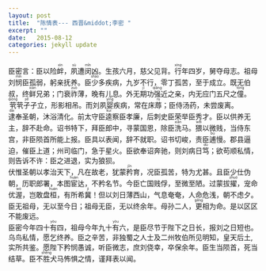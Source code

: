 ```yaml
---
layout: post
title:  "陈情表--- 西晋&middot;李密 "
excerpt: "" 
date:   2015-08-12
categories: jekyll update
--- 
```


臣密言：臣以险<ruby>衅<rt>xìn</rt></ruby>，<ruby>夙<rt>sù</rt></ruby>遭<ruby>闵<rt>mǐn</rt></ruby>凶。生孩六月，慈父见背。<ruby>行<rt>xíng</rt></ruby>年四岁，舅夺母志。祖母刘<ruby>悯<rt>mǐn</rt></ruby>臣孤弱，躬亲抚养。臣<ruby>少<rt>shào</rt></ruby>多疾病，九岁不行，零丁孤苦，至于成立。既无伯叔，终<ruby>鲜<rt>xiǎn</rt></ruby>兄弟；门衰<ruby>祚<rt>zuò</rt></ruby>薄，晚有儿息。外无<ruby>期<rt>jī</rt></ruby>功<ruby>强<rt>qiǎng</rt></ruby>近之亲，内无应门五尺之<ruby>僮<rt>tóng</rt></ruby>。<ruby>茕<rt>qióng</rt></ruby>茕<ruby>孑<rt>jié</rt></ruby>孑立，形影相吊。而刘夙<ruby>婴<rt>yīng</rt></ruby>疾病，常在床<ruby>蓐<rt>rù</rt></ruby>；臣侍汤药，未尝废离。  
<ruby>逮<rt>dài</rt></ruby>奉圣朝，沐浴清化。前太守臣<ruby>逵<rt>kuí</rt></ruby>察臣孝廉，后刺史臣荣举臣秀才。臣以供养无主，辞不赴命。诏书特下，拜臣郎中，寻蒙国恩，除臣<ruby>洗<rt>xiǎn</rt></ruby>马。<ruby>猥<rt>wěi</rt></ruby>以微贱，当侍东宫，非臣陨首所能上报。臣具以表闻，辞不就职。诏书切峻，责臣<ruby>逋<rt>bū</rt></ruby>慢。郡县逼迫，催臣上道；州司临门，急于星火。臣欲奉诏奔驰，则刘病日<ruby>笃<rt>dǔ</rt></ruby>；欲苟顺私情，则告诉不许：臣之进退，实为狼狈。  
伏惟圣朝以孝治天下，凡在故老，犹蒙<ruby>矜<rt>jīn</rt></ruby>育，况臣孤苦，特为尤甚。且臣少仕伪朝，历职郎署，本图<ruby>宦<rt>huàn</rt></ruby>达，不矜名节。今臣亡国贱俘，至微至陋。过蒙拔<ruby>擢<rt>zhuó</rt></ruby>，宠命优<ruby>渥<rt>wò</rt></ruby>，岂敢盘<ruby>桓<rt>huán</rt></ruby>，有所希<ruby>冀<rt>jì</rt></ruby>！但以刘日薄西山，气息奄奄，人命危浅，朝不虑夕。臣无祖母，无以至今日；祖母无臣，无以终余年。母孙二人，<ruby>更<rt>gēng</rt></ruby>相为命。是以区区不能废远。  
臣密今年四十<ruby>有<rt>yòu</rt></ruby>四，祖母今年九十<ruby>有<rt>yòu</rt></ruby>六，是臣尽节于陛下之日长，报刘之日短也。乌鸟私情，愿乞终养。臣之辛苦，非独蜀之人士及二州牧伯所见明知，皇天后土,实所共鉴。愿陛下矜悯愚诚，听臣微志，庶刘侥幸，卒保余年。臣生当陨首，死当结草。臣不<ruby>胜<rt>shēng</rt></ruby>犬马怖惧之情，谨拜表以闻。



  

